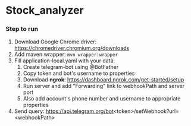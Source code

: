 # Stock_analyzer

### Step to run

1. Download Google Chrome driver: https://chromedriver.chromium.org/downloads
2. Add maven wrapper: ``mvn wrapper:wrapper``
3. Fill application-local.yaml with your data:
    1. Create telegram-bot using @BotFather
    2. Copy token and bot's username to properties
    3. Download **ngrok**: https://dashboard.ngrok.com/get-started/setup
    4. Run server and add "Forwarding" link to webhookPath and server port
    5. Also add account's phone number and username to appropriate properties
4. Send query: https://api.telegram.org/bot<token\>/setWebhook?url=<webhookPath\>
